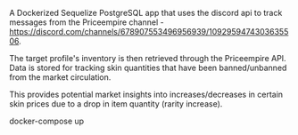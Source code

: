 A Dockerized Sequelize PostgreSQL app that uses the discord api to track messages from the Priceempire channel - https://discord.com/channels/678907553496956939/1092959474303635506. 

The target profile's inventory is then retrieved through the Priceempire API. Data is stored for tracking skin quantities that have been banned/unbanned from the market circulation.

This provides potential market insights into increases/decreases in certain skin prices due to a drop in item quantity (rarity increase).

docker-compose up 